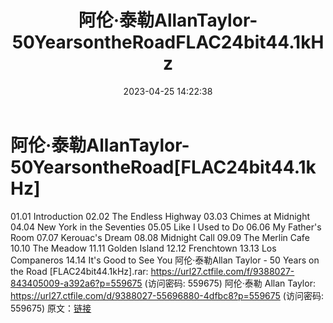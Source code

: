 ﻿---
title: 阿伦·泰勒AllanTaylor-50YearsontheRoadFLAC24bit44.1kHz
date: 2023-04-25 14:22:38
categories: 古典音乐、新世纪、纯音雅乐
tags: 纯音雅乐
---
# 阿伦·泰勒AllanTaylor-50YearsontheRoad[FLAC24bit44.1kHz]

01.01 Introduction
02.02 The Endless Highway
03.03 Chimes at Midnight
04.04 New York in the Seventies
05.05 Like I Used to Do
06.06 My Father's Room
07.07 Kerouac's Dream
08.08 Midnight Call
09.09 The Merlin Cafe
10.10 The Meadow
11.11 Golden Island
12.12 Frenchtown
13.13 Los Companeros
14.14 It's Good to See You
阿伦·泰勒Allan Taylor - 50 Years on the Road [FLAC24bit44.1kHz].rar:
https://url27.ctfile.com/f/9388027-843405009-a392a6?p=559675
(访问密码: 559675)
阿伦·泰勒 Allan Taylor: https://url27.ctfile.com/d/9388027-55696880-4dfbc8?p=559675
(访问密码: 559675)
原文：[链接](https://blog.sina.com.cn/s/blog_1647c7e76010311lg.html)